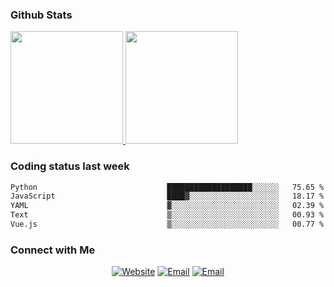 
### Github Stats

<a href="https://github.com/lileixuan">
  <img height="180em" src="https://github-readme-stats.vercel.app/api?username=lileixuan&theme=buefy&show_icons=true" />
  <img height="180em" src="https://github-readme-stats.vercel.app/api/top-langs/?username=lileixuan&theme=buefy&layout=compact" />
</a>

### Coding status last week 

<!--START_SECTION:waka-->

```txt
Python                             ███████████████████░░░░░░   75.65 %
JavaScript                         ████▓░░░░░░░░░░░░░░░░░░░░   18.17 %
YAML                               ▓░░░░░░░░░░░░░░░░░░░░░░░░   02.39 %
Text                               ▒░░░░░░░░░░░░░░░░░░░░░░░░   00.93 %
Vue.js                             ▒░░░░░░░░░░░░░░░░░░░░░░░░   00.77 %
```

<!--END_SECTION:waka-->

### Connect with Me 

<p align="center">
<a href="https://www.koomu.cn/"><img alt="Website" src="https://img.shields.io/badge/Website-www.koomu.cn-blue?style=flat-square&logo=google-chrome"></a>
<a href="mailto:lileixuan@gmail.com"><img alt="Email" src="https://img.shields.io/badge/Email-lileixuan@gmail.com-blue?style=flat-square&logo=gmail"></a>
<a href="https://www.koomu.cn/rss/"><img alt="Email" src="https://img.shields.io/badge/RSS-www.koomu.cn%2Frss%2F-blue?style=flat-square&logo=rss"></a>


</p>

